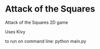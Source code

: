 Attack of the Squares
=====================

Attack of the Squares 2D game

Uses Kivy

to run on command line: python main.py
